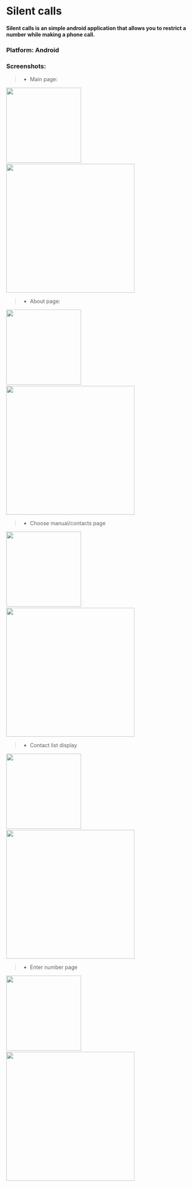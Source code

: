 # Silent calls
#### Silent calls is an simple android application that allows you to restrict a number while making a phone call.
### Platform: Android
### Screenshots: 
> * Main page:

<img src="./img/mainPortrait.jpg" width="200">&nbsp;&nbsp;&nbsp;<img src ="./img/mainLandscape.jpg" height="343,5">
> * About page:

<img src="./img/aboutPortrait.jpg" width="200">&nbsp;&nbsp;&nbsp;<img src ="./img/aboutLandscape.jpg" height="343,5">
> * Choose manual/contacts page

<img src="./img/aboutPortrait.jpg" width="200">&nbsp;&nbsp;&nbsp;<img src ="./img/chooseLandscape.jpg" height="343,5">
> * Contact list display

<img src="./img/contactsPortrait.jpg" width="200">&nbsp;&nbsp;&nbsp;<img src ="./img/contactsLandscape.jpg" height="343,5">
> * Enter number page

<img src="./img/callPortrait.jpg" width="200">&nbsp;&nbsp;&nbsp;<img src ="./img/callLandscape.jpg" height="343,5">
